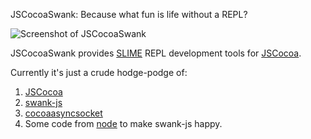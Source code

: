 JSCocoaSwank: Because what fun is life without a REPL?

![Screenshot of JSCocoaSwank](http://i.imgur.com/34r9f.png)

JSCocoaSwank provides [SLIME](http://common-lisp.net/project/slime/) REPL development tools for [JSCocoa](https://github.com/parmanoir/jscocoa/).

Currently it's just a crude hodge-podge of:

1. [JSCocoa](https://github.com/parmanoir/jscocoa/)
2. [swank-js](https://github.com/ivan4th/swank-js/)
3. [cocoaasyncsocket](http://code.google.com/p/cocoaasyncsocket/)
4. Some code from [node](https://github.com/joyent/node) to make swank-js happy.
